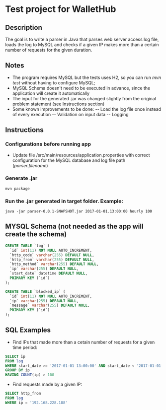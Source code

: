 # Test project for WalletHub

## Description

The goal is to write a parser in Java that parses web server access log file, loads the log to MySQL and checks if a given IP makes more than a certain number of requests for the given duration.

## Notes

- The program requires MySQL but the tests uses H2, so you can run *mvn test* without having to configure MySQL;
- MySQL Schema doesn't need to be executed in advance, since the application will create it automatically
- The input for the generated .jar was changed slightly from the original problem statement (see Instructions section)
- Some known improvements to be done:
-- Load the log file once instead of every execution
-- Validation on input data
-- Logging

## Instructions

### Configurations before running app
- Update file /src/main/resources/application.properties with correct configuration for the MySQL database and log file path (*parser.filename*)

### Generate .jar
```
mvn package
```

### Run the .jar generated in target folder. Example:
```
java -jar parser-0.0.1-SNAPSHOT.jar 2017-01-01.13:00:00 hourly 100
```

## MYSQL Schema (not needed as the app will create the schema)

```sql
CREATE TABLE `log` (
  `id` int(11) NOT NULL AUTO_INCREMENT,
  `http_code` varchar(255) DEFAULT NULL,
  `http_from` varchar(255) DEFAULT NULL,
  `http_method` varchar(255) DEFAULT NULL,
  `ip` varchar(255) DEFAULT NULL,
  `start_date` datetime DEFAULT NULL,
  PRIMARY KEY (`id`)
);

CREATE TABLE `blocked_ip` (
  `id` int(11) NOT NULL AUTO_INCREMENT,
  `ip` varchar(255) DEFAULT NULL,
  `message` varchar(255) DEFAULT NULL,
  PRIMARY KEY (`id`)
);
```

## SQL Examples

- Find IPs that made more than a cetain number of requests for a given time period:

```sql
SELECT ip
FROM log
WHERE start_date >= '2017-01-01 13:00:00' AND start_date < '2017-01-01 14:00:00'
GROUP BY ip
HAVING COUNT(ip) > 100
```

- Find requests made by a given IP:

```sql
SELECT http_from
FROM log
WHERE ip = '192.168.228.188'
```